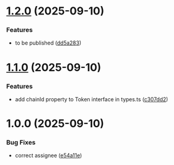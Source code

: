 # [1.2.0](https://github.com/router-protocol/xplore-core/compare/v1.1.0...v1.2.0) (2025-09-10)


### Features

* to be published ([dd5a283](https://github.com/router-protocol/xplore-core/commit/dd5a2830398cbcd78544dc01f76fbb146ab18257))

# [1.1.0](https://github.com/router-protocol/xplore-core/compare/v1.0.0...v1.1.0) (2025-09-10)


### Features

* add chainId property to Token interface in types.ts ([c307dd2](https://github.com/router-protocol/xplore-core/commit/c307dd2dedb1e8953cebc1959d13713b92ee4ea4))

# 1.0.0 (2025-09-10)


### Bug Fixes

* correct assignee ([e54a11e](https://github.com/router-protocol/xplore-core/commit/e54a11e3be36a319acea5c981a20f094c015d58c))

